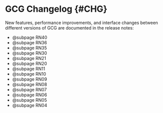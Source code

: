 # GCG Changelog {#CHG}

New features, performance improvements, and interface changes between different versions of GCG are documented in the
release notes:

- @subpage RN40
- @subpage RN36
- @subpage RN35
- @subpage RN30
- @subpage RN21
- @subpage RN20
- @subpage RN11
- @subpage RN10
- @subpage RN09
- @subpage RN08
- @subpage RN07
- @subpage RN06
- @subpage RN05
- @subpage RN04
